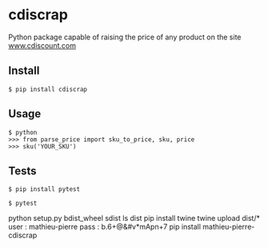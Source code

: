 # cdiscrap

Python package capable of raising the price of any product on the site www.cdiscount.com

## Install
```
$ pip install cdiscrap
```

## Usage
```
$ python
>>> from parse_price import sku_to_price, sku, price
>>> sku('YOUR_SKU')
```

## Tests
```
$ pip install pytest

$ pytest
```


python setup.py bdist_wheel sdist 
ls dist
pip install twine
twine upload dist/*
user : mathieu-pierre
pass : b.6+@&#v*mApn+7
pip install mathieu-pierre-cdiscrap
